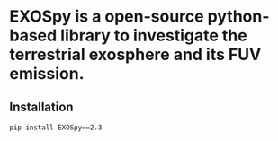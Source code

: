 # EXOSpy is a open-source python-based library to investigate the terrestrial exosphere and its FUV emission.

## Installation
```pip install EXOSpy==2.3 ```
